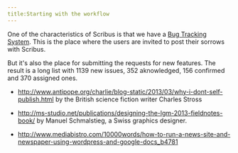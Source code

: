 ```yaml
---
title:Starting with the workflow
---
```

One of the characteristics of Scribus is that we have a [Bug Tracking System](http://bugs.scribus.net). This is the place where the users are invited to post their sorrows with Scribus.

But it's also the place for submitting the requests for new features. The result is a long list with 1139 new issues, 352 aknowledged, 156 confirmed and 370 assigned ones.

- http://www.antipope.org/charlie/blog-static/2013/03/why-i-dont-self-publish.html by the British science fiction writer Charles Stross
- http://ms-studio.net/publications/designing-the-lgm-2013-fieldnotes-book/ by Manuel Schmalstieg, a Swiss graphics designer.



- http://www.mediabistro.com/10000words/how-to-run-a-news-site-and-newspaper-using-wordpress-and-google-docs_b4781
